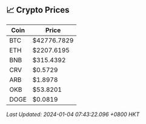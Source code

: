 ## 📈 Crypto Prices

| Coin | Price |
| ---- | ----- |
| BTC | $42776.7829 |
| ETH | $2207.6195 |
| BNB | $315.4392 |
| CRV | $0.5729 |
| ARB | $1.8978 |
| OKB | $53.8201 |
| DOGE | $0.0819 |

_Last Updated: 2024-01-04 07:43:22.096 +0800 HKT_